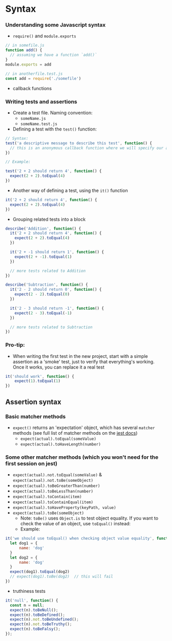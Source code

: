 # Syntax

### Understanding some Javascript syntax

* `require()` and `module.exports`

```javascript
// in somefile.js
function add() {
  // assuming we have a function `add()`
}
module.exports = add

// in anotherfile.test.js
const add = require('./somefile')
```

* callback functions

### Writing tests and assertions

* Create a test file. Naming convention:
  * `someName.js`
  * `someName.test.js`
* Defining a test with the `test()` function:

```javascript
// Syntax:
test('a descriptive message to describe this test', function() {
  // this is an anonymous callback function where we will specify our assertions
})

// Example:

test('2 + 2 should return 4', function() {
  expect(2 + 2).toEqual(4)
})
```

* Another way of defining a test, using the `it()` function

```javascript
it('2 + 2 should return 4', function() {
  expect(2 + 2).toEqual(4)
})
```

* Grouping related tests into a block

```javascript
describe('Addition', function() {
  it('2 + 2 should return 4', function() {
    expect(2 + 2).toEqual(4)
  })

  it('2 + -1 should return 1', function() {
    expect(2 + -1).toEqual(1)
  })

  // more tests related to Addition
})

describe('Subtraction', function() {
  it('2 - 2 should return 0', function() {
    expect(2 - 2).toEqual(0)
  })

  it('2 - 3 should return -1', function() {
    expect(2 - 3).toEqual(-1)
  })

  // more tests related to Subtraction
})
```

### Pro-tip:

* When writing the first test in the new project, start with a simple assertion as a 'smoke' test, just to verify that everything's working. Once it works, you can replace it a real test

```javascript
it('should work', function() {
    expect(1).toEqual(1)
})
```

## Assertion syntax

### Basic matcher methods

* `expect()` returns an 'expectation' object, which has several `matcher` methods \(see full list of matcher methods on the [jest docs](https://facebook.github.io/jest/docs/en/using-matchers.html)\)
  * `expect(actual).toEqual(someValue)`
  * `expect(actual).toHaveLength(number)`

### Some other matcher methods \(which you won't need for the first session on jest\)

* `expect(actual).not.toEqual(someValue)` & `expect(actual).not.toBe(someObject)`
* `expect(actual).toBeGreaterThan(number)`
* `expect(actual).toBeLessThan(number)`
* `expect(actual).toContain(item)`
* `expect(actual).toContainEqual(item)`
* `expect(actual).toHaveProperty(keyPath, value)`
* `expect(actual).toBe(someObject)`
  * Note: `toBe()` uses `Object.is` to test object equality. If you want to check the value of an object, use `toEqual()` instead:
  * Example:

```javascript
it('we should use toEqual() when checking object value equality', function() {
  let dog1 = {
      name: 'dog'
  }
  let dog2 = {
      name: 'dog'
  }
  expect(dog1).toEqual(dog2)
  // expect(dog1).toBe(dog2)  // this will fail
})
```

* truthiness tests

```javascript
it('null', function() {
  const n = null;
  expect(n).toBeNull();
  expect(n).toBeDefined();
  expect(n).not.toBeUndefined();
  expect(n).not.toBeTruthy();
  expect(n).toBeFalsy();
});
```

